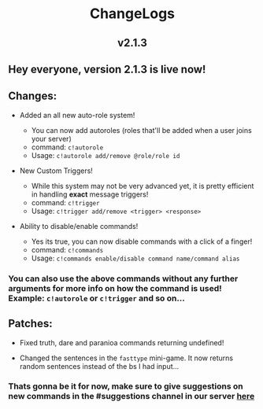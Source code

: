 <h1 align= 'center'> ChangeLogs </h1>
<h2 align = 'center'> v2.1.3 </h1>

## Hey everyone, version 2.1.3 is live now!

## Changes:

- Added an all new auto-role system! 
  - You can now add autoroles (roles that'll be added when a user joins your server) 
  - command: `c!autorole`  
  - Usage: `c!autorole add/remove @role/role id`

- New Custom Triggers! 
    - While this system may not be very advanced yet, it is pretty efficient in handling **exact** message triggers!
    - command: `c!trigger` 
    - Usage: `c!trigger add/remove <trigger> <response>`
 
- Ability to disable/enable commands!
    - Yes its true, you can now disable commands with a click of a finger!
    - command: `c!commands` 
    - Usage: `c!commands enable/disable command name/command alias`

### You can also use the above commands without any further arguments for more info on how the command is used! Example: `c!autorole` or `c!trigger` and so on...


## Patches:

- Fixed truth, dare and paranioa commands returning undefined! 

- Changed the sentences in the `fasttype` mini-game. It now returns random sentences instead of the bs I had input...

### Thats gonna be it for now, make sure to give suggestions on new commands in the #suggestions channel in our server [here](https://discord.com/invite/CAJWYQB)
